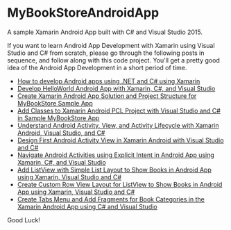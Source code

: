 # MyBookStoreAndroidApp
A sample Xamarin Android App built with C# and Visual Studio 2015. 

If you want to learn Android App Development with Xamarin using Visual Studio and C# from scratch, please go through the following posts in sequence, and follow along with this code project. You'll get a pretty good idea of the Android App Development in a short period of time. 



* [How to develop Android apps using .NET and C# using Xamarin](http://getcodesnippet.com/2016/11/20/how-to-develop-android-apps-using-net-and-c-using-xamarin/)
* [Develop HelloWorld Android App with Xamarin, C#, and Visual Studio](http://getcodesnippet.com/2016/11/23/develop-helloworld-android-app-with-xamarin-c-and-visual-studio/)
* [Create Xamarin Android App Solution and Project Structure for MyBookStore Sample App](http://getcodesnippet.com/2016/11/29/create-xamarin-android-app-solution-and-project-structure-for-mybookstore-sample-app/)
* [Add Classes to Xamarin Android PCL Project with Visual Studio and C# in Sample MyBookStore App](http://getcodesnippet.com/2016/12/06/add-classes-to-xamarin-android-pcl-project-with-visual-studio-and-c-in-sample-mybookstore-app/)
* [Understand Android Activity, View, and Activity Lifecycle with Xamarin Android, Visual Studio, and C#](http://getcodesnippet.com/2016/12/13/understand-android-activity-view-and-activity-lifecycle-with-xamarin-android-visual-studio-and-c/)
* [Design First Android Activity View in Xamarin Android with Visual Studio and C#](http://getcodesnippet.com/2016/12/20/design-first-android-activity-view-in-xamarin-android-with-visual-studio-and-c/)
* [Navigate Android Activities using Explicit Intent in Android App using Xamarin, C#, and Visual Studio](http://getcodesnippet.com/2016/12/27/navigate-android-activities-using-explicit-intent-in-android-app-using-xamarin-c-and-visual-studio/)
* [Add ListView with Simple List Layout to Show Books in Android App using Xamarin, Visual Studio and C#](http://getcodesnippet.com/2017/01/03/add-listview-with-simple-list-layout-to-show-books-in-android-app-using-xamarin-visual-studio-and-csharp/)
* [Create Custom Row View Layout for ListView to Show Books in Android App using Xamarin, Visual Studio and C#](http://getcodesnippet.com/2017/01/10/create-custom-row-view-layout-for-listview-to-show-books-in-android-app-using-xamarin-visual-studio-and-c/)
* [Create Tabs Menu and Add Fragments for Book Categories in the Xamarin Android App using C# and Visual Studio](http://getcodesnippet.com/2017/01/17/create-tabs-menu-and-add-fragments-for-book-categories-in-the-xamarin-android-app-using-c-and-visual-studio/)

Good Luck!

